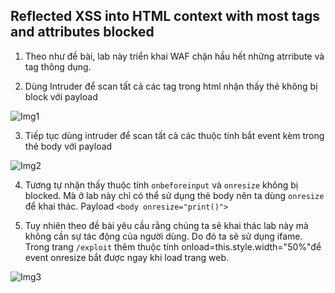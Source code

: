 ## Reflected XSS into HTML context with most tags and attributes blocked

1. Theo như đề bài, lab này triển khai WAF chặn hầu hết những atrribute và tag thông dụng.

2. Dùng Intruder để scan tất cả các tag trong html nhận thấy thẻ <body> không bị block với payload 

![Img1](\asset/../img/scan_tag.png)

3. Tiếp tục dùng intruder để scan tất cả các thuộc tính bắt event kèm trong thẻ body với payload 

![Img2](\asset/../img/scan_attribute.png)

4. Tương tự nhận thấy thuộc tính ``onbeforeinput`` và ``onresize`` không bị blocked. Mà ở lab này chỉ có thể sử dụng thẻ body nên ta dùng ``onresize`` để khai thác. Payload ``<body onresize="print()">`` 

5. Tuy nhiên theo đề bài yêu cầu rằng chúng ta sẽ khai thác lab này mà không cần sự tác động của người dùng. Do đó ta sẽ sử dụng ifame. Trong trang `/exploit` thêm thuộc tính onload=this.style.width="50%"để event onresize bắt được ngay khi load trang web.

![Img3](\asset/../img/craft_exploit_page.png)
